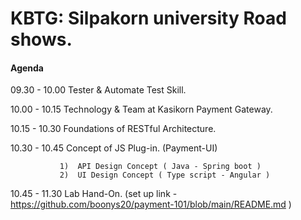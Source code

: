 # KBTG: Silpakorn university Road shows.

#### Agenda

09.30 - 10.00  Tester & Automate Test Skill.

10.00 - 10.15  Technology & Team at Kasikorn Payment Gateway.

10.15 - 10.30  Foundations of RESTful Architecture.

10.30 - 10.45  Concept of JS Plug-in. (Payment-UI)

               1)  API Design Concept ( Java - Spring boot )
               2)  UI Design Concept ( Type script - Angular )

10.45 - 11.30  Lab Hand-On. (set up link - https://github.com/boonys20/payment-101/blob/main/README.md )
  
